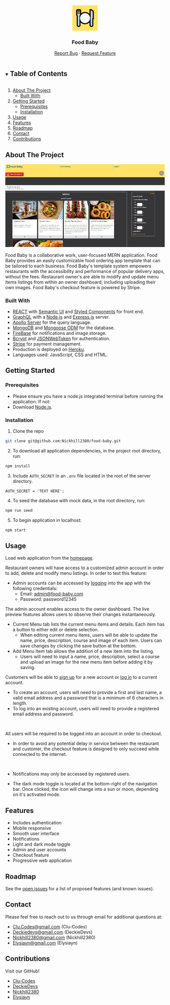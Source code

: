 <!-- PROJECT LOGO -->
<br />
<p align="center">
  <a href="https://github.com/Nickhill2380/food-baby">
    <img src="client/public/maskable.png" alt="Logo" width="80" height="80">
  </a>

  <h3 align="center"><strong>Food Baby</strong></h3>

  <p align="center">
    <!-- <a href="https://github.com/Nickhill2380/food-baby">View Demo</a>
    · -->
    <a href="https://github.com/Nickhill2380/food-baby/issues">Report Bug</a>
    ·
    <a href="https://github.com/Nickhill2380/food-baby/issues">Request Feature</a>
  </p>
</p>



<!-- TABLE OF CONTENTS -->
<details open="open" >
  <summary><h2 style="display: inline-block">Table of Contents</h2></summary>
  <ol>
    <li>
      <a href="#about-the-project">About The Project</a>
      <ul>
        <li><a href="#built-with">Built With</a></li>
      </ul>
    </li>
    <li>
      <a href="#getting-started">Getting Started</a>
      <ul>
        <li><a href="#prerequisites">Prerequisites</a></li>
        <li><a href="#installation">Installation</a></li>
      </ul>
    </li>
    <li><a href="#usage">Usage</a></li>
    <li><a href="#features">Features</a></li>
    <li><a href="#roadmap">Roadmap</a></li>
    <li><a href="#contact">Contact</a></li>
    <li><a href="#contributions">Contributions</a></li>
  </ol>
</details>



<!-- ABOUT THE PROJECT -->
## About The Project
<p align="center">
  <a href="https://food-babycmnw.herokuapp.com/">
    <img src="client/public/screenshot.png" alt="screenshot" >
  </a>
</p>

Food Baby is a collaborative work, user-focused MERN application. Food Baby provides an easily customizable food ordering app template that can be tailored to each business.
Food Baby's template system empowers restaurants with the accessibility and performance of popular delivery apps, without the fees. Restaurant owner's are able to modify and 
update menu items listings from within an owner dashboard, including uploading their own images. Food Baby's checkout feature is powered by Stripe.


### Built With

- [REACT](https://reactjs.org/) with [Semantic UI](https://react.semantic-ui.com/) and [Styled Components](https://styled-components.com/) for front end.
- [GraphQL](https://graphql.org/) with a [Node.js](https://nodejs.org/en/) and [Express.js](https://expressjs.com/) server.
- [Apollo Server](https://www.apollographql.com/docs/apollo-server/) for the query language.
- [MongoDB](https://www.mongodb.com/cloud/atlas) and [Mongoose ODM](https://mongoosejs.com/) for the database.
- [FireBase]() for notifications and image storage. 
- [Bcrypt](https://www.npmjs.com/package/bcrypt) and [JSONWebToken](https://www.npmjs.com/package/jsonwebtoken) for authentication.
- [Stripe](https://stripe.com/docs) for payment management.
- Production is deployed on [Heroku](https://www.heroku.com/).
- Languages used: JavaScript, CSS and HTML. 



<!-- GETTING STARTED -->
## Getting Started

### Prerequisites

- Please ensure you have a node.js integrated terminal before running the application. If not:
- Download [Node.js](https://nodejs.org/en/).

### Installation

1. Clone the repo
```sh
git clone git@github.com:Nickhill2380/food-baby.git
```
2. To download all application dependencies, in the project root directory, run:
```sh
npm install
```
3. Include `AUTH_SECRET` in an `.env` file located in the root of the server directory.
```JS
AUTH_SECRET = 'TEXT HERE';
```
4. To seed the database with mock data, in the root directory, run:
```sh
npm run seed
```
5. To begin application in localhost:
```sh
npm start
```



<!-- USAGE EXAMPLES -->
## Usage

Load web application from the [homepage](https://food-babycmnw.herokuapp.com/).

Restaurant owners will have access to a customized admin account in order to add, delete and modify menu listings. In order to test this feature:
- Admin accounts can be accessed by [logging](https://food-babycmnw.herokuapp.com/Login) into the app with the following credentials:
  - Email: admin@food-baby.com
  - Password: password12345

The admin account enables access to the owner dashboard. The live preview features allows users to observe their changes instantaneously. 
- Current Menu tab lists the current menu items and details. Each item has a button to either edit or delete selection. 
    - When editing current menu items, users will be able to update the name, price, description, course and image of each item. Users can save changes by clicking the save button at the bottom.
- Add Menu Item tab allows the addition of a new item into the listing. 
    - Users will need to input a name, price, description, select a course and upload an image for the new menu item before adding it by saving. 

Customers will be able to [sign up](https://food-babycmnw.herokuapp.com/signup) for a new account or [log in](https://food-babycmnw.herokuapp.com/Login) to a current account.
- To create an account, users will need to provide a first and last name, a valid email address and a password that is a minimum of 6 characters in length. 
- To log into an existing account, users will need to provide a registered email address and password.

<br />

All users will be required to be logged into an account in order to checkout.  
- In order to avoid any potential delay in service between the restaurant and customer, the checkout feature is designed to only succeed while connected to the internet. 

<br />

- Notifications may only be accessed by registered users. 

- The dark mode toggle is located at the bottom-right of the navigation bar. Once clicked, the icon will change into a sun or moon, depending on it's activated mode. 



<!-- FEATURES -->
## Features
- Includes authentication
- Mobile responsive
- Smooth user interface
- Notifications
- Light and dark mode toggle 
- Admin and user accounts
- Checkout feature
- Progressive web application



<!-- ROADMAP -->
## Roadmap

See the [open issues](https://github.com/Nickhill2380/food-baby/issues) for a list of proposed features (and known issues).



<!-- CONTACT -->
## Contact

Please feel free to reach out to us through email for additional questions at:
<br>
- Clu.Codes@gmail.com (Clu-Codes)
- Deckiedevs@gmail.com (DeckieDevs)
- Nickhill2380@gmail.com (Nickhill2380)
- Elysiayn@gmail.com (Elysiayn)



<!-- CONTRIBUTIONS -->
## Contributions
Visit our GitHub!
- [Clu-Codes](https://github.com/Clu-Codes)
- [DeckieDevs](https://github.com/DeckieDevs)
- [Nickhill2380](https://github.com/Nickhill2380)
- [Elysiayn](https://github.com/Elysiayn)
